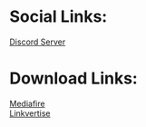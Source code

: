 # Social Links:
[Discord Server](https://dsc.gg/pocketloki)

# Download Links:
[Mediafire](https://rb.gy/56x8l)<br>[Linkvertise](https://link-hub.net/640073/plfps)
